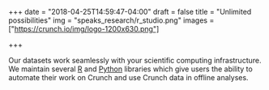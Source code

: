 +++
date = "2018-04-25T14:59:47-04:00"
draft = false
title = "Unlimited possibilities"
img = "speaks_research/r_studio.png"
images = ["https://crunch.io/img/logo-1200x630.png"]


+++

<span class="d-none d-md-block">Our datasets work seamlessly with your scientific computing infrastructure. </span>We maintain several [R](/r/) and [Python](https://github.com/Crunch-io?utf8=✓&q=&type=source&language=python) libraries which give users the ability to automate their work on Crunch and use Crunch data in offline analyses.

